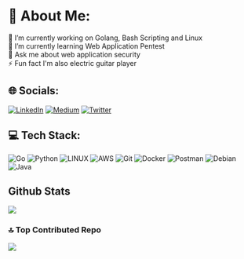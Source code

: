 # 💫 About Me:
🔭 I’m currently working on Golang, Bash Scripting and Linux<br>🌱 I’m currently learning Web Application Pentest <br>💬 Ask me about web application security<br>⚡ Fun fact I'm also electric guitar player


## 🌐 Socials:
[![LinkedIn](https://img.shields.io/badge/LinkedIn-%230077B5.svg?logo=linkedin&logoColor=white)](https://linkedin.com/in/yusuf-yıldız-64a1931a2) [![Medium](https://img.shields.io/badge/Medium-12100E?style=for-the-badge&logo=medium&logoColor=white)](https://medium.com/@grealyve) [![Twitter](https://img.shields.io/badge/Twitter-%231DA1F2.svg?logo=Twitter&logoColor=white)](https://twitter.com/GreaIyve) 

## 💻 Tech Stack:
![Go](https://img.shields.io/badge/go-%2300ADD8.svg?style=for-the-badge&logo=go&logoColor=white) ![Python](https://img.shields.io/badge/python-3670A0?style=for-the-badge&logo=python&logoColor=ffdd54) ![LINUX](https://img.shields.io/badge/Linux-FCC624?style=for-the-badge&logo=linux&logoColor=black) ![AWS](https://img.shields.io/badge/Amazon_AWS-232F3E?style=for-the-badge&logo=amazon-aws&logoColor=white) ![Git](https://img.shields.io/badge/GIT-E44C30?style=for-the-badge&logo=git&logoColor=white) ![Docker](https://img.shields.io/badge/docker-%230db7ed.svg?style=for-the-badge&logo=docker&logoColor=white) ![Postman](https://img.shields.io/badge/Postman-FF6C37?style=for-the-badge&logo=postman&logoColor=white) ![Debian](https://img.shields.io/badge/Debian-A81D33?style=for-the-badge&logo=debian&logoColor=white)  ![Java](https://img.shields.io/badge/java-%23ED8B00.svg?style=for-the-badge&logo=java&logoColor=white)

## Github Stats
![](https://github-readme-stats.vercel.app/api?username=grealyve&theme=blue-green)

### 🔝 Top Contributed Repo
![](https://github-contributor-stats.vercel.app/api?username=grealyve&limit=5&theme=dark&combine_all_yearly_contributions=true)
